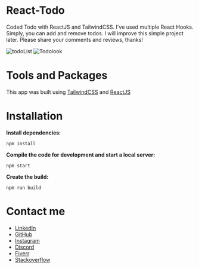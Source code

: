 # React-Todo

Coded Todo with ReactJS and TailwindCSS. I've used multiple React Hooks.
Simply, you can add and remove todos. I will improve this simple project later.
Please share your comments and reviews, thanks!

![todoList](https://user-images.githubusercontent.com/99079485/159143894-cc124ffa-6663-40c6-bb4a-fe4a2a781bd8.png)
![Todolook](https://user-images.githubusercontent.com/99079485/159143896-c7fc05be-e3d6-421a-a6bd-1782c2cf650d.png)

# Tools and Packages 

This app was built using [TailwindCSS](https://tailwindcss.com/) and [ReactJS](https://reactjs.org/)

# Installation

**Install dependencies:**
```
npm install
```
**Compile the code for development and start a local server:**
```
npm start
```
**Create the build:**
```
npm run build                        
```                        
# Contact me

* [LinkedIn](https://www.linkedin.com/in/davuthan-i%C5%9F%C3%A7i-5b2ba3233/)
* [GitHub](https://github.com/HoidxDev)
* [Instagram](https://www.instagram.com/davutt8/)
* [Discord](https://discordapp.com/users/302694721497858058)
* [Fiverr](https://www.fiverr.com/hoidxdev)
* [Stackoverflow](https://stackoverflow.com/users/18168274/hoidx)
